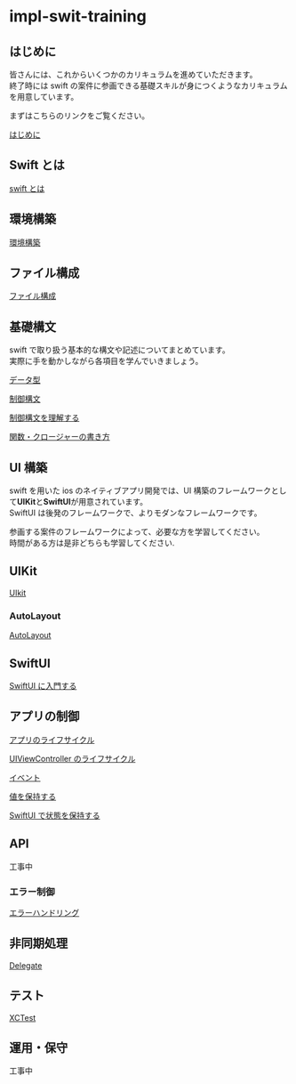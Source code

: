 # impl-swit-training

## はじめに

皆さんには、これからいくつかのカリキュラムを進めていただきます。  
終了時には swift の案件に参画できる基礎スキルが身につくようなカリキュラムを用意しています。

まずはこちらのリンクをご覧ください。

[はじめに](./READMES/はじめに/はじめに.md)

## Swift とは

[swift とは](./READMES/swiftとは/swiftとは.md)

## 環境構築

[環境構築](./READMES/環境構築/環境構築.md)

## ファイル構成

[ファイル構成](./READMES/ファイル構成/ファイル構成.md)

## 基礎構文

swift で取り扱う基本的な構文や記述についてまとめています。  
実際に手を動かしながら各項目を学んでいきましょう。

[データ型](/READMES/データ型/Swiftのデータ型.md)

[制御構文](/READMES/制御構文/制御構文とはなにか.md)

[制御構文を理解する](/READMES/制御構文/実例を通して制御構文を理解する.md)

[関数・クロージャーの書き方](/READMES/関数・クロージャ/関数・クロージャ.md)

## UI 構築

swift を用いた ios のネイティブアプリ開発では、UI 構築のフレームワークとして**UIKit**と**SwiftUI**が用意されています。  
SwiftUI は後発のフレームワークで、よりモダンなフレームワークです。

参画する案件のフレームワークによって、必要な方を学習してください。  
時間がある方は是非どちらも学習してください.

## UIKit

[UIkit](./READMES/UIkit/UIkit.md)

### AutoLayout

[AutoLayout](./READMES/UIkit/AutoLayout/AutoLayout.md)

## SwiftUI

[SwiftUI に入門する](/READMES/SwiftUIに入門する/SwiftUI%20レイアウトの基礎.md)

## アプリの制御

[アプリのライフサイクル](./READMES/アプリの制御/アプリのライフサイクル/アプリのライフサイクル.md)

[UIViewController のライフサイクル](<./READMES/アプリの制御/UIViewControllerのライフサイクル(Uikit)/>)

[イベント](./READMES/アプリの制御/イベント/イベント.md)

[値を保持する](./READMES/アプリの制御/値を保持する/値を保持する.md)

[SwiftUI で状態を保持する](./READMES/SwiftUIに入門する/状態の保持.md)

## API

工事中

### エラー制御

[エラーハンドリング](./READMES/エラーハンドリング/Swiftでエラーハンドリングを実装する.md)

## 非同期処理

[Delegate](./READMES/非同期処理/Delegate/delegate.md)

## テスト

[XCTest](./READMES/単体試験~XCTestをやってみよう！~/0.%20XCTestとはなにか・なぜやるのか.md)

## 運用・保守

工事中
